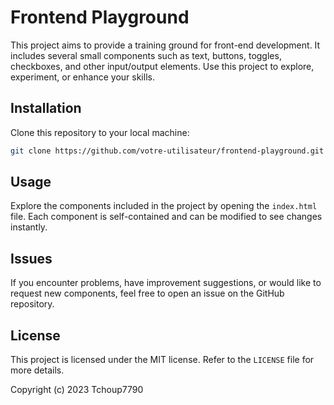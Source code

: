 # Frontend Playground

This project aims to provide a training ground for front-end development. 
It includes several small components such as text, buttons, toggles, checkboxes, and other input/output elements.
Use this project to explore, experiment, or enhance your skills.

## Installation

Clone this repository to your local machine:

   ```bash
   git clone https://github.com/votre-utilisateur/frontend-playground.git
   ```

## Usage

Explore the components included in the project by opening the `index.html` file. Each component is self-contained and can be modified to see changes instantly.

## Issues

If you encounter problems, have improvement suggestions, or would like to request new components, feel free to open an issue on the GitHub repository.

## License

This project is licensed under the MIT license. Refer to the `LICENSE` file for more details.

Copyright (c) 2023 Tchoup7790
